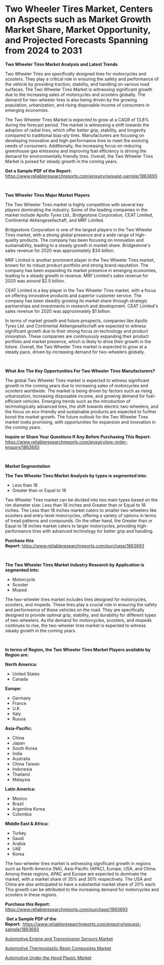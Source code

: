 <p><h1>Two Wheeler Tires Market, Centers on Aspects such as Market Growth Market Share, Market Opportunity, and Projected Forecasts Spanning from 2024 to 2031</h1></p><p><strong>Two Wheeler Tires Market Analysis and Latest Trends</strong></p>
<p><p>Two Wheeler Tires are specifically designed tires for motorcycles and scooters. They play a critical role in ensuring the safety and performance of the vehicle by providing traction, stability, and handling on various road surfaces. The Two Wheeler Tires Market is witnessing significant growth due to the increasing sales of motorcycles and scooters globally. The demand for two-wheeler tires is also being driven by the growing population, urbanization, and rising disposable income of consumers in emerging economies.</p><p>The Two Wheeler Tires Market is expected to grow at a CAGR of 13.8% during the forecast period. The market is witnessing a shift towards the adoption of radial tires, which offer better grip, stability, and longevity compared to traditional bias-ply tires. Manufacturers are focusing on developing innovative and high-performance tires to meet the evolving needs of consumers. Additionally, the increasing focus on reducing greenhouse gas emissions and improving fuel efficiency is driving the demand for environmentally friendly tires. Overall, the Two Wheeler Tires Market is poised for steady growth in the coming years.</p></p>
<p><strong>Get a Sample PDF of the Report:&nbsp;</strong> <a href="https://www.reliableresearchreports.com/enquiry/request-sample/1863693">https://www.reliableresearchreports.com/enquiry/request-sample/1863693</a></p>
<p>&nbsp;</p>
<p><strong>Two Wheeler Tires Major Market Players</strong></p>
<p><p>The Two Wheeler Tires market is highly competitive with several key players dominating the industry. Some of the leading companies in the market include Apollo Tyres Ltd., Bridgestone Corporation, CEAT Limited, Continental Aktiengesellschaft, and MRF Limited.</p><p>Bridgestone Corporation is one of the largest players in the Two Wheeler Tires market, with a strong global presence and a wide range of high-quality products. The company has been focusing on innovation and sustainability, leading to a steady growth in market share. Bridgestone's sales revenue for 2020 was approximately $34 billion.</p><p>MRF Limited is another prominent player in the Two Wheeler Tires market, known for its robust product portfolio and strong brand reputation. The company has been expanding its market presence in emerging economies, leading to a steady growth in revenue. MRF Limited's sales revenue for 2020 was around $2.5 billion.</p><p>CEAT Limited is a key player in the Two Wheeler Tires market, with a focus on offering innovative products and superior customer service. The company has been steadily growing its market share through strategic partnerships and investments in research and development. CEAT Limited's sales revenue for 2020 was approximately $1 billion.</p><p>In terms of market growth and future prospects, companies like Apollo Tyres Ltd. and Continental Aktiengesellschaft are expected to witness significant growth due to their strong focus on technology and product innovation. These companies are continuously expanding their product portfolio and market presence, which is likely to drive their growth in the future. Overall, the Two Wheeler Tires market is expected to grow at a steady pace, driven by increasing demand for two-wheelers globally.</p></p>
<p>&nbsp;</p>
<p><strong>What Are The Key Opportunities For Two Wheeler Tires Manufacturers?</strong></p>
<p><p>The global Two Wheeler Tires market is expected to witness significant growth in the coming years due to increasing sales of motorcycles and scooters worldwide. The market is being driven by factors such as rising urbanization, increasing disposable income, and growing demand for fuel-efficient vehicles. Emerging trends such as the introduction of technologically advanced tires, the shift towards electric two-wheelers, and the focus on eco-friendly and sustainable products are expected to further boost the market growth. The future outlook for the Two Wheeler Tires market looks promising, with opportunities for expansion and innovation in the coming years.</p></p>
<p><strong>Inquire or Share Your Questions If Any Before Purchasing This Report:</strong> <a href="https://www.reliableresearchreports.com/enquiry/pre-order-enquiry/1863693">https://www.reliableresearchreports.com/enquiry/pre-order-enquiry/1863693</a></p>
<p>&nbsp;</p>
<p><strong>Market Segmentation</strong></p>
<p><strong>The Two Wheeler Tires Market Analysis by types is segmented into:</strong></p>
<p><ul><li>Less than 18</li><li>Greater than or Equal to 18</li></ul></p>
<p><p>Two Wheeler Tires market can be divided into two main types based on the rim diameter size: Less than 18 inches and Greater than or Equal to 18 inches. The Less than 18 inches market caters to smaller two-wheelers like scooters and entry-level motorcycles, offering a variety of options in terms of tread patterns and compounds. On the other hand, the Greater than or Equal to 18 inches market caters to larger motorcycles, providing high-performance tires with advanced technology for better grip and handling.</p></p>
<p><strong>Purchase this Report:&nbsp;</strong><a href="https://www.reliableresearchreports.com/purchase/1863693">https://www.reliableresearchreports.com/purchase/1863693</a></p>
<p>&nbsp;</p>
<p><strong>The Two Wheeler Tires Market Industry Research by Application is segmented into:</strong></p>
<p><ul><li>Motorcycle</li><li>Scooter</li><li>Moped</li></ul></p>
<p><p>The two-wheeler tires market includes tires designed for motorcycles, scooters, and mopeds. These tires play a crucial role in ensuring the safety and performance of these vehicles on the road. They are specifically designed to provide optimal grip, stability, and durability for different types of two-wheelers. As the demand for motorcycles, scooters, and mopeds continues to rise, the two-wheeler tires market is expected to witness steady growth in the coming years.</p></p>
<p>&nbsp;</p>
<p><strong>In terms of Region, the Two Wheeler Tires Market Players available by Region are:</strong></p>
<p>
    <p> <strong> North America: </strong>
        <ul>
            <li>United States</li>
            <li>Canada</li>
        </ul>
        </p> 
    <p> <strong> Europe: </strong>
        <ul>
            <li>Germany</li>
            <li>France</li>
            <li>U.K.</li>
            <li>Italy</li>
            <li>Russia</li>
        </ul>
        </p> 
    <p> <strong> Asia-Pacific: </strong>
        <ul>
            <li>China</li>
            <li>Japan</li>
            <li>South Korea</li>
            <li>India</li>
            <li>Australia</li>
            <li>China Taiwan</li>
            <li>Indonesia</li>
            <li>Thailand</li>
            <li>Malaysia</li>
        </ul>
        </p> 
    <p> <strong> Latin America: </strong>
        <ul>
            <li>Mexico</li>
            <li>Brazil</li>
            <li>Argentina Korea</li>
            <li>Colombia</li>
        </ul>
        </p> 
    <p> <strong> Middle East & Africa: </strong>
        <ul>
            <li>Turkey</li>
            <li>Saudi</li>
            <li>Arabia</li>
            <li>UAE</li>
            <li>Korea</li>
        </ul>
    </p>
    </p>
<p><p>The two-wheeler tires market is witnessing significant growth in regions such as North America (NA), Asia-Pacific (APAC), Europe, USA, and China. Among these regions, APAC and Europe are expected to dominate the market, with a market share of 35% and 30% respectively. The USA and China are also anticipated to have a substantial market share of 20% each. This growth can be attributed to the increasing demand for motorcycles and scooters in these regions.</p></p>
<p><strong>Purchase this Report: </strong><a href="https://www.reliableresearchreports.com/purchase/1863693">https://www.reliableresearchreports.com/purchase/1863693</a></p>
<p>&nbsp;<strong>Get a Sample PDF of the Report:&nbsp;&nbsp;</strong><a href="https://www.reliableresearchreports.com/enquiry/request-sample/1863693">https://www.reliableresearchreports.com/enquiry/request-sample/1863693</a></p>
<p><strong></strong></p>
<p><p><a href="https://view.publitas.com/reportprime-1/automotive-engine-and-transmission-sensors-market-analysis-and-market-size-global-industry-overview-market-segmentation-and-forecast-2023-to-2030/">Automotive Engine and Transmission Sensors Market</a></p><p><a href="https://view.publitas.com/reportprime-1/automotive-thermoplastic-resin-composites-market-a-comprehensive-report-of-its-market-share-growth-trends-2023-2030/">Automotive Thermoplastic Resin Composites Market</a></p><p><a href="https://view.publitas.com/reportprime-1/automotive-under-the-hood-plastic-market-size-and-growth-market-segmentation-regional-and-country-breakdowns-and-market-trends-for-period-from-2023-2030/">Automotive Under the Hood Plastic Market</a></p></p>